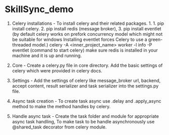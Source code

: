 # SkillSync_demo

1. Celery installations - To install celery and their related packages.
   1.
           1. pip install celery.
           2. pip install redis (message broker),
           3. pip install eventlet (by default celery works on prefork concurrency model which might not be suitable for windows
                   Installing eventlet forces Celery to use a green-threaded model.)
           celery -A <inner_project_name> worker -l info -P eventlet (command to start celery)
       make sure redis is installed in your machine and it is up and running.


3. Core - Create a celery.py file in core directory.
    Add the basic settings of celery which were provided in celery docs.


4. Settings - Add the settings of celery like message_broker url, backend, accept content, result serializer and task serializer
    into the settings.py file.


5. Async task creation - To create task async use .delay and .apply_async method to make the method handles by celery.


6. Handle async task - Create the task folder and module for appropriate async task handling,
    To make task to be handle asynchronously use @shared_task decorator from celery module.
